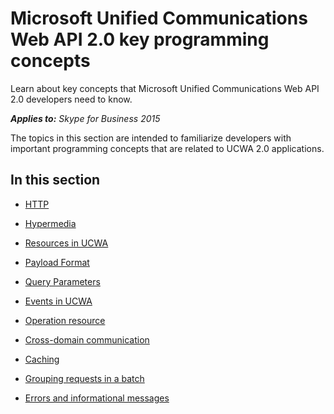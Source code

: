 
# Microsoft Unified Communications Web API 2.0 key programming concepts
Learn about key concepts that Microsoft Unified Communications Web API 2.0 developers need to know.


 _**Applies to:** Skype for Business 2015_

The topics in this section are intended to familiarize developers with important programming concepts that are related to UCWA 2.0 applications.


## In this section


- [HTTP](HTTP.md)
 
- [Hypermedia](Hypermedia.md)
 
- [Resources in UCWA](ResourcesInUCWA.md)
 
- [Payload Format](PayloadFormat.md)
 
- [Query Parameters](QueryParameters.md)
 
- [Events in UCWA](EventsInUCWA.md)
 
- [Operation resource](OperationResource.md)
 
- [Cross-domain communication](CrossDomainCommunication.md)
 
- [Caching](Caching.md)
 
- [Grouping requests in a batch](GroupingRequestsInABatch.md)
 
- [Errors and informational messages](ErrorsAndInformationalMessages.md)
 
